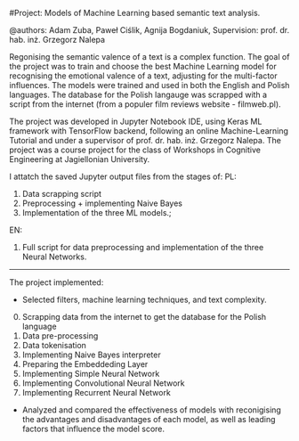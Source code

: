 #Project: Models of Machine Learning based semantic text analysis. 

@authors: Adam Zuba, Paweł Ciślik, Agnija Bogdaniuk, Supervision: prof. dr. hab. inż. Grzegorz Nalepa

Regonising the semantic valence of a text is a complex function. The goal of the project was to train and choose the best Machine Learning model for recognising the emotional valence of a text, adjusting for the multi-factor influences. The models were trained and used in both the English and Polish languages. The database for the Polish langauge was scrapped with a script from the internet (from a populer film reviews website - filmweb.pl).

The project was developed in Jupyter Notebook IDE, using Keras ML framework with TensorFlow backend, following an online Machine-Learning Tutorial and under a supervisor of prof. dr. hab. inż. Grzegorz Nalepa. The project was a course project for the class of Workshops in Cognitive Engineering at Jagiellonian University.

I attatch the saved Jupyter output files from the stages of: 
PL: 

1) Data scrapping script 
2) Preprocessing + implementing Naive Bayes 
3) Implementation of the three ML models.; 

EN: 

1) Full script for data preprocessing and implementation of the three Neural Networks.

______________
The project implemented:

- Selected filters, machine learning techniques, and text complexity.

0. Scrapping data from the internet to get the database for the Polish language
1. Data pre-processing
2. Data tokenisation
3. Implementing Naive Bayes interpreter 
4. Preparing the Embeddeding Layer
5. Implementing Simple Neural Network
6. Implementing Convolutional Neural Network
7. Implementing Recurrent Neural Network

- Analyzed and compared the effectiveness of models with reconigising the advantages and disadvantages of each model, as well as leading factors that influence the model score.
